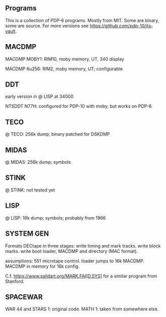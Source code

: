 ## Programs

This is a collection of PDP-6 programs.
Mostly from MIT. Some are binary, some are source.
For more versions see https://github.com/pdp-10/its-vault.

## MACDMP

MACDMP MOBY1: RIM10, moby memory, UT, 340 display

MACDMP 6u256: RIM2, moby memory, UT; configurable

## DDT

early version in @ LISP at 34000

NTSDDT N77H: configured for PDP-10 with moby,
but works on PDP-6

## TECO

@ TECO: 256k dump; binary patched for DSKDMP

## MIDAS

@ MIDAS: 256k dump; symbols

## STINK

@ STINK: not tested yet

## LISP

@ LISP: 16k dump; symbols; probably from 1966

## SYSTEM GEN

Formats DECtape in three stages:
write timing and mark tracks.
write block marks.
write boot loader, MACDMP and directory (MAC format).

assumptions: 551 microtape control.
loader jumps to 16k MACDMP.
MACDMP in memory for 16k config.

C.f. https://www.saildart.org/MARK.FAI[D,SYS] for a similar program from Stanford.

## SPACEWAR

WAR 44 and STARS 1: original code.
MATH 1: taken from somewhere else.
